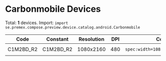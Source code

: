 # Carbonmobile Devices

Total: **1** devices. Import: `import se.premex.compose.preview.device.catalog.android.Carbonmobile`

| Code | Constant | Resolution | DPI | Compose Spec | Preview Usage |
|------|----------|------------|-----|-------------|---------------|
| C1M2BD_R2 | C1M2BD_R2 | 1080x2160 | 480 | `spec:width=1080px,height=2160px,dpi=480` | `@Preview(device = Carbonmobile.C1M2BD_R2)` |

<!-- Generated automatically. Do not edit manually. -->
